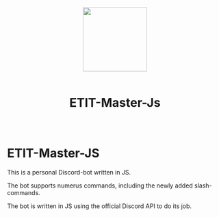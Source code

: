 <p align="center">
  <br/>
  <img src="(./images/logo.png)" width="150px">
  <br/>
  <br/>
  <h1 align="center">
    <p  align="center">
      ETIT-Master-Js
    </p>
  </h1>
  <br/>
</p>


# ETIT-Master-JS
This is a personal Discord-bot written in JS.

The bot supports numerus commands, including the newly added slash-commands.

The bot is written in JS using the official Discord API to do its job.
